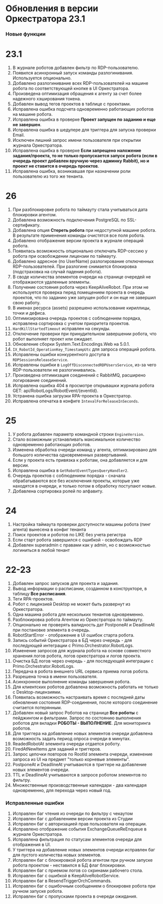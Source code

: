 # Обновления в версии Оркестратора 23.1

### Новые функции

# 23.1

1. В журнале роботов добавлен фильтр по RDP-пользователю.
1. Появился асинхронный запуск команды разлогинивания. Используется опционально. 
1. Добавлено разлогинивание всех RDP-пользователей на машине робота по соответствующей кнопке в UI Оркестратора.
1. Произведена оптимизация обращения к агенту за счет более надежного хэширования токена.
1. Добавлен вывод тегов проектов в таблице с проектами.
1. Исправлена ошибка подсчета одновременно работающих роботов на машине робота.
1. Исправлена ошибка в проверке **Проект запущен по заданию и еще не завершен**.
1. Исправлена ошибка в шедулере для триггера для запуска проверки Email.
1. Исключен лишний запрос имени пользователя при открытии журнала Оркестратора.
1. Исправлена ошибка в проверке **Если запрещено наложение задания/проекта, то не только пропускается запуск робота (если в очередь проект добавлен вручную через админку Rabbit), но и проект не ставится в очередь проектов**.
1. Исправлена ошибка, возникавшая при назначении роли пользователю из того же тенанта. 

# 26

1. При разблокировке робота по таймауту стала учитываться дата блокировки агентом.
1. Добавлена возможность подключения PostgreSQL по SSL-сертификату. 
1. Добавлена опция **Стереть робота** при недоступной машине робота. В результате применения команды очистятся все поля робота.
1. Добавлено отображение версии проекта в журнале операций робота. 
1. Появилась возможность опционально отключать RDP-сессию у робота при освобождении лицензии по таймауту.
1. Добавлено адресное (по UserName) разлогирование отключенных RDP-пользователей. При разлогине снимается блокировка (подстраховка на случай падения робота).
1. В своде количества элементов очереди на странице очередей не отображаются удаленные элементы.
1. Получение состояния робота через KeepAliveRobot. При этом не используется проверка перед помещением проекта в очередь проектов, что по заданию уже запущен робот и он еще не завершил свою работу. 
1. В именах ресурса (assets) разрешено использование кириллицы, точки и дефиса.
1. Оптимизирована очередь проектов с соблюдением порядка, исправлена сортировка с учетом приоритета проектов.
1. `HardKillStartedTimeout` исправлен на секунды.
1. Отключение проверки при принудительном завершении робота, что робот выполняет проект или ожидает.
1. Обновление сборки System.Text.Encodings.Web на 5.0.1.
1. `IX_RobotId_OperationKey_TimestampUtc` для запроса операций робота.
1. Исправлены ошибки конкурентного доступа в `RDPSessionsReleaseService`.
1. Исправлены ошибки в `LogOffDisconnectedRDPUsersService`, из-за чего RDP-пользователи не разлогинивались.
1. Произведена оптимизация соединений с RabbitMQ, расширено логирование соединений.
1. Исправлена ошибка 404 в просмотре открывашки журнала робота GET: api/RobotLogs/RobotEvent/{eventId}.
1. Устранена ошибка загрузки RPA-проекта в Оркестратор. 
1. Исправлена опечатка в конфиге `IntevalForReleaseInSeconds`.


# 25
1. У робота добавлен параметр командной строки `EngineVersion`.
1. Стало возможным устанавливать максимальное количество одновременно работающих роботов.
1. Изменена обработка очереди команд у агента, оптимизировано для большого количества одновременных развертываний.
1. Если у проекта есть привязка к роботам, она добавляется и для версии.
1. Исправлена ошибка в `GetRobotEventTypesQueryHandler2`.
1. Очередь проектов с соблюдением порядка - сначала обрабатываются все без исключения проекты, которые уже находятся в очереди, и только потом в обработку поступают новые.
1. Добавлена сортировка ролей по алфавиту.


# 24

1. Настройка таймаута проверки доступности машины робота (пинг агента) вынесена в конфиг тенанта 
1. Поиск проектов и роботов по LIKE без учета регистра 
1. Если старт робота завершился с ошибкой - освобождать RDP 
1. Добавлен superadmin с правами как у admin, но с возможностью логиниться в любой тенант 


# 22-23

1. Добавлен запрос запусков для проекта и задания.
2. Вывод информации о расписании, созданном в конструкторе, в таблицу **Все расписания**.
3. Теги RPA-проектов.
4. Робот с лицензией Desktop не может быть развернут из Оркестратора.
5. Одна машина робота для нескольких тенантов одновременно.
6. Разблокировка робота Агентом из Оркестратора по таймауту.
7. Опционально не проверять валидность дат PostponeAt и DeadlineAt при постановке элемента в очередь.
8. RobotStartError - отображение в UI ошибок старта робота.
9. Запись событий Оркестратора в БД через очередь - для последующей интеграции с Primo.Orchestrator.RobotLogs.
10. Изменение запросов для журнала робота на основе совместного хранения логов робота, логов оркестратора и логов проекта.
11. Очистка БД логов через очередь - для последующей интеграции с Primo.Orchestrator.RobotLogs.
12. Передача в робота внешнего URL сервиса приема логов робота.
13. Разрешена точка в имени пользователя.
14. Асинхронное выполнение команды завершения робота.
1. Для клиентских роботов добавлена возможность работать не только с Desktop-лицензиями.
2. Появилась возможность настраивать время с последней даты обновления состояния RDP-соединения, после которого соединение считается потерянным.
3. Добавлен новый запрос Роботов на странице **Все роботы** с пейджингом и фильтрами. Запрос по состоянию выполнения роботов для вкладки **РОБОТЫ - ВЫПОЛНЕНИЕ**. Для мониторинга роботов.
4. Для триггера на добавление новых элементов очереди добавлена возможность задать период опроса очереди в минутах.
5. ReadedRobotAt элемента очереди отдается роботу.
6. FiredAtNewItems для заданий и триггеров.
7. Запрос цепочки повторов по RootId элемента очереди, изменение запроса из UI на предмет "только корневые элементы".
8. PostponeAt и DeadlineAt учитываются в триггере на добавление новых элементов очереди.
9. TTL и DeadlineAt учитываются в запросе роботом элементов по фильтру.
10. Множественные производственные календари - два календаря одновременно, для перехода через новый год.

### Исправленные ошибки

1. Исправлен баг чтения из очереди по фильтру с чекаутом 
1. Исправлен баг с добавлением версии проекта из Студии 
1. Исправлен баг с авторизацией прав пользователя на операции.
1. Исправлено отображение события ExchangeQueueReEnqueue в журнале Оркестратора.
1. Исправлена фильтрация по статусам элементов очереди для отображения в UI.
1. У триггера на добавление новых элементов очереди исправлен баг для пустого количества новых элементов.
1. Исправлен баг с блокировкой робота агентом при ручном запуске робота  проектом - неставился в БД флаг блокировки.
1. Исправлен баг с приемом логов со скринами рабочего стола.
1. Исправлен баг с ошибкой в KeepAliveRobotService.
1. Исправлен баг в ResendTriggerOrchCommands.
1. Исправлен баг с ошибочным сообщением о блокировке робота при ручном запуске робота.
1. Исправлен баг с пропусками проекта в очереди ожидания.
